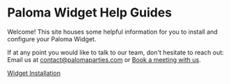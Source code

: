# Paloma Widget Help Guides

Welcome! This site houses some helpful information for you to install and configure your Paloma Widget.

If at any point you would like to talk to our team, don't hesitate to reach out: Email us at [contact@palomaparties.com](mailto:contact@palomaparties.com?subject=Question%20from%20Paloma%20Docs%20site) or [Book a meeting with us](https://calendly.com/bob-gv_a).

[Widget Installation](/installation.md)
